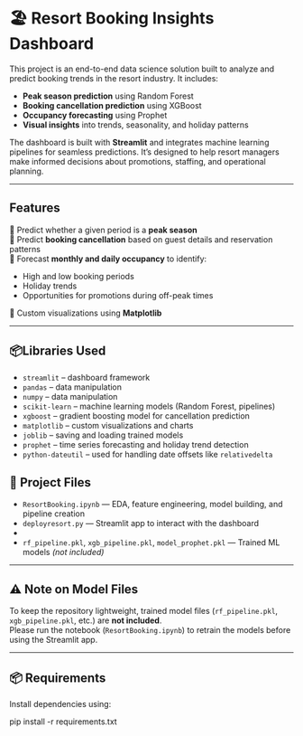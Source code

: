 # 🏖️ Resort Booking Insights Dashboard

This project is an end-to-end data science solution built to analyze and predict booking trends in the resort industry. It includes:

- **Peak season prediction** using Random Forest
- **Booking cancellation prediction** using XGBoost
- **Occupancy forecasting** using Prophet
- **Visual insights** into trends, seasonality, and holiday patterns

The dashboard is built with **Streamlit** and integrates machine learning pipelines for seamless predictions. It’s designed to help resort managers make informed decisions about promotions, staffing, and operational planning.

---

## Features

🔹 Predict whether a given period is a **peak season**  
🔹 Predict **booking cancellation** based on guest details and reservation patterns  
🔹 Forecast **monthly and daily occupancy** to identify:
- High and low booking periods
- Holiday trends
- Opportunities for promotions during off-peak times

🔹 Custom visualizations using **Matplotlib**

---
## 📦Libraries Used
- `streamlit` – dashboard framework
- `pandas` – data manipulation
- `numpy` – data manipulation
- `scikit-learn` – machine learning models (Random Forest, pipelines)
- `xgboost` – gradient boosting model for cancellation prediction
- `matplotlib` – custom visualizations and charts
- `joblib` – saving and loading trained models
- `prophet` – time series forecasting and holiday trend detection
- `python-dateutil` – used for handling date offsets like `relativedelta`


## 📁 Project Files

- `ResortBooking.ipynb` — EDA, feature engineering, model building, and pipeline creation  
- `deployresort.py` — Streamlit app to interact with the dashboard
-  
- `rf_pipeline.pkl`, `xgb_pipeline.pkl`, `model_prophet.pkl` — Trained ML models *(not included)*  

---

## ⚠️ Note on Model Files

To keep the repository lightweight, trained model files (`rf_pipeline.pkl`, `xgb_pipeline.pkl`, etc.) are **not included**.  
Please run the notebook (`ResortBooking.ipynb`) to retrain the models before using the Streamlit app.

---

## 📦 Requirements

Install dependencies using:

pip install -r requirements.txt



